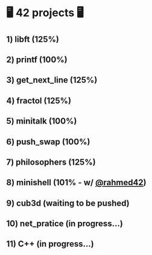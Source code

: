 # :desktop_computer: 42 projects :desktop_computer:

## 1) libft (125%)
## 2) printf (100%)
## 3) get_next_line (125%)
## 4) fractol (125%)
## 5) minitalk (100%)
## 6) push_swap (100%)
## 7) philosophers (125%)
## 8) minishell (101% - w/ <a href="https://github.com/rahmed42/" target="_blank">@rahmed42</a>)
## 9) cub3d (waiting to be pushed)
## 10) net_pratice (in progress...)
## 11) C++ (in progress...)

